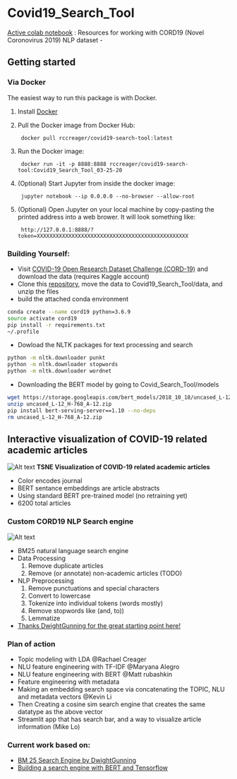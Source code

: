 # Covid19_Search_Tool
[Active colab notebook](https://colab.research.google.com/drive/1aFxUJgP1GeMqqw3bUDQIzoYIaYHWKCAr) : Resources for working with CORD19 (Novel Coronovirus 2019) NLP dataset - 

## Getting started

### Via Docker

The easiest way to run this package is with Docker.
1. Install [Docker](https://docs.docker.com/install/)
2. Pull the Docker image from Docker Hub:

        docker pull rccreager/covid19-search-tool:latest 
3. Run the Docker image:

        docker run -it -p 8888:8888 rccreager/covid19-search-tool:Covid19_Search_Tool_03-25-20 
4. (Optional) Start Jupyter from inside the docker image:

        jupyter notebook --ip 0.0.0.0 --no-browser --allow-root
5. (Optional) Open Jupyter on your local machine by copy-pasting the printed address into a web brower. It will look something like:

        http://127.0.0.1:8888/?token=XXXXXXXXXXXXXXXXXXXXXXXXXXXXXXXXXXXXXXXXXXXXXXXX

### Building Yourself:

- Visit [COVID-19 Open Research Dataset Challenge (CORD-19)](https://www.kaggle.com/allen-institute-for-ai/CORD-19-research-challenge) and download the data (requires Kaggle account)
- Clone this [repository](https://github.com/mrubash1/Covid19_Search_Tool), move the data to Covid19_Search_Tool/data, and unzip the files
- build the attached conda environment
```bash
conda create --name cord19 python=3.6.9
source activate cord19
pip install -r requirements.txt
~/.profile
```
- Dowload the NLTK packages for text processing and search
```bash
python -m nltk.downloader punkt
python -m nltk.downloader stopwords
python -m nltk.downloader wordnet
```
- Downloading the BERT model by going to Covid_Search_Tool/models
```bash
wget https://storage.googleapis.com/bert_models/2018_10_18/uncased_L-12_H-768_A-12.zip
unzip uncased_L-12_H-768_A-12.zip
pip install bert-serving-server==1.10 --no-deps
rm uncased_L-12_H-768_A-12.zip
 ```   



## Interactive visualization of COVID-19 related academic articles
![Alt text](img/CORD19_Bert_Embeddings_6000_articles_in_top_journals.png?raw=true "CORD19_Bert_Embeddings_6000_articles_in_top_journals.png")
**TSNE Visualization of COVID-19 related academic articles**
- Color encodes journal
- BERT sentance embeddings are article abstracts
- Using standard BERT pre-trained model (no retraining yet)
- 6200 total articles

### Custom CORD19 NLP Search engine
![Alt text](img/CORD19_nlp_search_engine.png?raw=true "CORD19_nlp_search_engine")
- BM25 natural language search engine
- Data Processing
    1. Remove duplicate articles
    2. Remove (or annotate) non-academic articles (TODO)
- NLP Preprocessing
    1. Remove punctuations and special characters
    2. Convert to lowercase
    3. Tokenize into individual tokens (words mostly)
    4. Remove stopwords like (and, to))
    5. Lemmatize
- [Thanks DwightGunning for the great starting point here!](https://colab.research.google.com/drive/1aFxUJgP1GeMqqw3bUDQIzoYIaYHWKCAr)

### Plan of action
- Topic modeling with LDA @Rachael Creager 
- NLU feature engineering with TF-IDF @Maryana Alegro 
- NLU feature engineering with BERT @Matt rubashkin
- Feature engineering with metadata
- Making an embedding search space via concatenating the TOPIC, NLU and metadata vectors @Kevin Li
- Then Creating a cosine sim search engine that creates the same datatype as the above vector
- Streamlit app that has search bar, and a way to visualize article information (Mike Lo)

### Current work based on:
- [BM 25 Search Engine by DwightGunning](https://colab.research.google.com/drive/1aFxUJgP1GeMqqw3bUDQIzoYIaYHWKCAr)
- [Building a search engine with BERT and Tensorflow](https://colab.research.google.com/drive/1ra7zPFnB2nWtoAc0U5bLp0rWuPWb6vu4)
